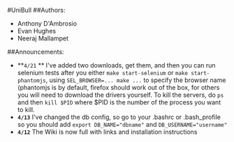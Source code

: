 #UniBull
##Authors:
* Anthony D'Ambrosio
* Evan Hughes
* Neeraj Mallampet

##Announcements:
* **`4/21` ** I've added two downloads, get them, and then you can run selenium tests after you either `make start-selenium` or `make start-phantomjs`, using `SEL_BROWSER=... make ...` to specify the browser name (phantomjs is by default, firefox should work out of the box, for others you will need to download the drivers yourself. To kill the servers, do `ps` and then `kill $PID` where $PID is the number of the process you want to kill.
* **`4/13`** I've changed the db config, so go to your .bashrc or .bash_profile so you should add `export DB_NAME="dbname"` and `DB_USERNAME="username"`
* **`4/12`** The Wiki is now full with links and installation instructions